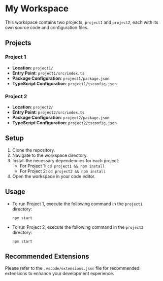 # My Workspace

This workspace contains two projects, `project1` and `project2`, each with its own source code and configuration files.

## Projects

### Project 1

- **Location**: `project1/`
- **Entry Point**: `project1/src/index.ts`
- **Package Configuration**: `project1/package.json`
- **TypeScript Configuration**: `project1/tsconfig.json`

### Project 2

- **Location**: `project2/`
- **Entry Point**: `project2/src/index.ts`
- **Package Configuration**: `project2/package.json`
- **TypeScript Configuration**: `project2/tsconfig.json`

## Setup

1. Clone the repository.
2. Navigate to the workspace directory.
3. Install the necessary dependencies for each project:
   - For Project 1: `cd project1 && npm install`
   - For Project 2: `cd project2 && npm install`
4. Open the workspace in your code editor.

## Usage

- To run Project 1, execute the following command in the `project1` directory:
  ```
  npm start
  ```

- To run Project 2, execute the following command in the `project2` directory:
  ```
  npm start
  ```

## Recommended Extensions

Please refer to the `.vscode/extensions.json` file for recommended extensions to enhance your development experience.